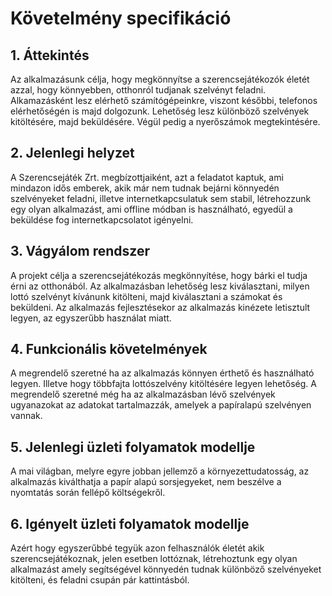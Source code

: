 # Követelmény specifikáció
## 1. Áttekintés

Az alkalmazásunk célja, hogy megkönnyítse a szerencsejátékozók életét azzal, hogy könnyebben, otthonról tudjanak szelvényt feladni.
Alkamazásként lesz elérhető számítógépeinkre, viszont későbbi, telefonos elérhetőségén is majd dolgozunk.
Lehetőség lesz különböző szelvények kitöltésére, majd beküldésére. Végül pedig a nyerőszámok megtekintésére.

## 2. Jelenlegi helyzet

A Szerencsejáték Zrt. megbízottjaiként, azt a feladatot kaptuk, ami mindazon idős emberek, akik már nem tudnak bejárni könnyedén szelvényeket feladni, illetve internetkapcsulatuk sem stabil, létrehozzunk egy olyan alkalmazást, ami offline módban is használható, egyedül a beküldése fog internetkapcsolatot igényelni.

## 3. Vágyálom rendszer
A projekt célja a szerencsejátékozás megkönnyítése, hogy bárki el tudja érni az otthonából.
Az alkalmazásban lehetőség lesz kiválasztani, milyen lottó szelvényt kívánunk kitölteni, majd kiválasztani a számokat és beküldeni.
Az alkalmazás fejlesztésekor az alkalmazás kinézete letisztult legyen, az egyszerűbb használat miatt.

## 4. Funkcionális követelmények

A megrendelő szeretné ha az alkalmazás könnyen érthető és használható legyen.
Illetve hogy többfajta lottószelvény kitöltésére legyen lehetőség.
A megrendelő szeretné még ha az alkalmazásban lévő szelvények ugyanazokat az adatokat tartalmazzák, amelyek a papíralapú szelvényen vannak.

## 5. Jelenlegi üzleti folyamatok modellje

A mai világban, melyre egyre jobban jellemző a környezettudatosság, az alkalmazás kiválthatja a papír alapú sorsjegyeket, nem beszélve a nyomtatás során fellépő költségekről. 

## 6. Igényelt üzleti folyamatok modellje

Azért hogy egyszerűbbé tegyük azon felhasználók életét akik szerencsejátékoznak, jelen esetben lottóznak, létrehoztunk egy olyan alkalmazást amely segítségével könnyedén tudnak különböző szelvényeket kitölteni, és feladni csupán pár kattintásból.
